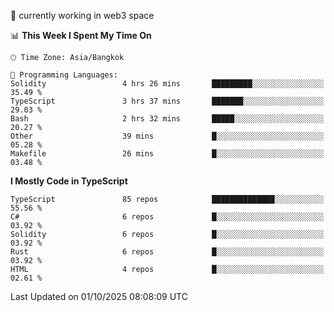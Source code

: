 🔭 currently working in web3 space

<!--START_SECTION:waka-->
📊 **This Week I Spent My Time On** 

```text
🕑︎ Time Zone: Asia/Bangkok

💬 Programming Languages: 
Solidity                 4 hrs 26 mins       █████████░░░░░░░░░░░░░░░░   35.49 % 
TypeScript               3 hrs 37 mins       ███████░░░░░░░░░░░░░░░░░░   29.03 % 
Bash                     2 hrs 32 mins       █████░░░░░░░░░░░░░░░░░░░░   20.27 % 
Other                    39 mins             █░░░░░░░░░░░░░░░░░░░░░░░░   05.28 % 
Makefile                 26 mins             █░░░░░░░░░░░░░░░░░░░░░░░░   03.48 % 
```

**I Mostly Code in TypeScript** 

```text
TypeScript               85 repos            ██████████████░░░░░░░░░░░   55.56 % 
C#                       6 repos             █░░░░░░░░░░░░░░░░░░░░░░░░   03.92 % 
Solidity                 6 repos             █░░░░░░░░░░░░░░░░░░░░░░░░   03.92 % 
Rust                     6 repos             █░░░░░░░░░░░░░░░░░░░░░░░░   03.92 % 
HTML                     4 repos             █░░░░░░░░░░░░░░░░░░░░░░░░   02.61 % 
```




 Last Updated on 01/10/2025 08:08:09 UTC
<!--END_SECTION:waka-->

